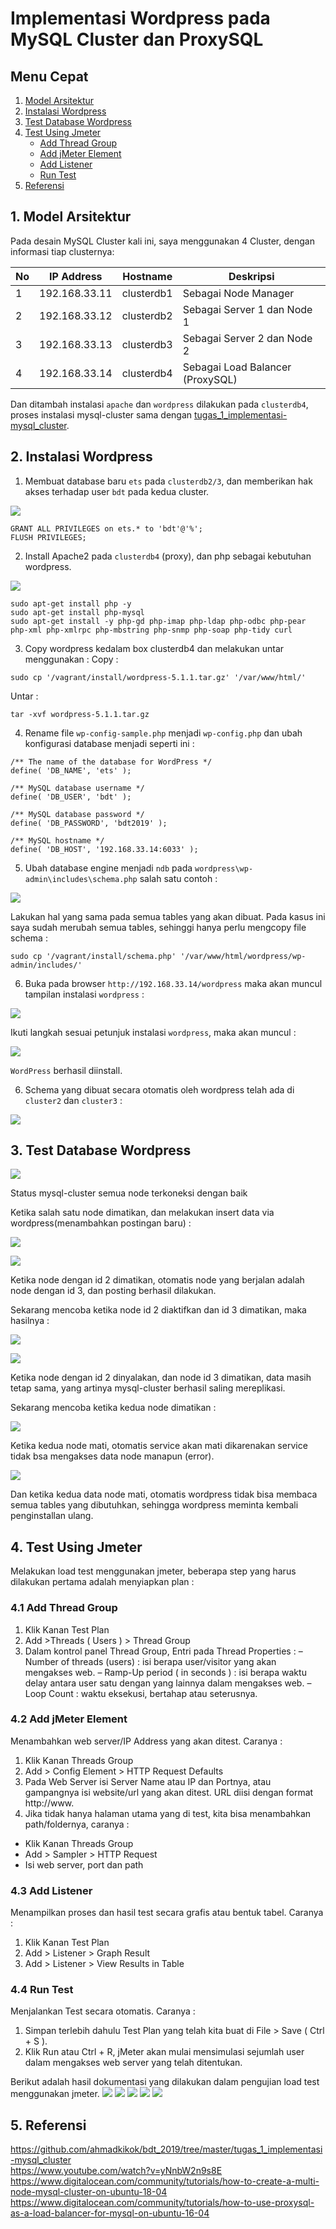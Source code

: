 # Implementasi Wordpress pada MySQL Cluster dan ProxySQL

## Menu Cepat
1. [Model Arsitektur](#1-model-arsitektur)
2. [Instalasi Wordpress](#2-instalasi-wordpress)
3. [Test Database Wordpress](#3-test-database-wordpress)
4. [Test Using Jmeter](#4-test-using-jmeter)
	- [Add Thread Group](#41-add-thread-group)
	- [Add jMeter Element](#42-add-jmeter-element)
	- [Add Listener](#43-add-listener)
	- [Run Test](#44-run-test)
5. [Referensi](#5-referensi)

## 1. Model Arsitektur
Pada desain MySQL Cluster kali ini, saya menggunakan 4 Cluster, dengan informasi tiap clusternya:

| No | IP Address | Hostname | Deskripsi |
| --- | --- | --- | --- |
| 1 | 192.168.33.11 | clusterdb1 | Sebagai Node Manager |
| 2 | 192.168.33.12 | clusterdb2 | Sebagai Server 1 dan Node 1 |
| 3 | 192.168.33.13 | clusterdb3 | Sebagai Server 2 dan Node 2 |
| 4 | 192.168.33.14 | clusterdb4 | Sebagai Load Balancer (ProxySQL) |

Dan ditambah instalasi ``apache`` dan ``wordpress`` dilakukan pada ``clusterdb4``, proses instalasi mysql-cluster sama dengan [tugas_1_implementasi-mysql_cluster](https://github.com/ahmadkikok/bdt_2019/tree/master/tugas_1_implementasi-mysql_cluster).

## 2. Instalasi Wordpress
1. Membuat database baru ``ets`` pada ``clusterdb2/3``, dan memberikan hak akses terhadap user ``bdt`` pada kedua cluster.

![](/tugas_ets_mysql-cluster/screnshoot/create_database_ets.PNG)

~~~
GRANT ALL PRIVILEGES on ets.* to 'bdt'@'%';
FLUSH PRIVILEGES;
~~~

2. Install Apache2 pada ``clusterdb4`` (proxy), dan php sebagai kebutuhan wordpress.

![](/tugas_ets_mysql-cluster/screnshoot/install_apache2.PNG)

~~~
sudo apt-get install php -y
sudo apt-get install php-mysql
sudo apt-get install -y php-gd php-imap php-ldap php-odbc php-pear php-xml php-xmlrpc php-mbstring php-snmp php-soap php-tidy curl
~~~

3. Copy wordpress kedalam box clusterdb4 dan melakukan untar menggunakan :
Copy :
```
sudo cp '/vagrant/install/wordpress-5.1.1.tar.gz' '/var/www/html/'
```
Untar :
```
tar -xvf wordpress-5.1.1.tar.gz
```

4. Rename file ``wp-config-sample.php`` menjadi ``wp-config.php`` dan ubah konfigurasi database menjadi seperti ini :
~~~
/** The name of the database for WordPress */
define( 'DB_NAME', 'ets' );

/** MySQL database username */
define( 'DB_USER', 'bdt' );

/** MySQL database password */
define( 'DB_PASSWORD', 'bdt2019' );

/** MySQL hostname */
define( 'DB_HOST', '192.168.33.14:6033' );
~~~

5. Ubah database engine menjadi ``ndb`` pada ``wordpress\wp-admin\includes\schema.php`` salah satu contoh :

![](/tugas_ets_mysql-cluster/screnshoot/change_database_engine.PNG)

Lakukan hal yang sama pada semua tables yang akan dibuat. Pada kasus ini saya sudah merubah semua tables, sehinggi hanya perlu mengcopy file schema :

```
sudo cp '/vagrant/install/schema.php' '/var/www/html/wordpress/wp-admin/includes/'
```

6. Buka pada browser ``http://192.168.33.14/wordpress`` maka akan muncul tampilan instalasi ``wordpress`` :

![](/tugas_ets_mysql-cluster/screnshoot/install_view_website.PNG)

Ikuti langkah sesuai petunjuk instalasi ``wordpress``, maka akan muncul :

![](/tugas_ets_mysql-cluster/screnshoot/install_view_website.PNG)

``WordPress`` berhasil diinstall.

6. Schema yang dibuat secara otomatis oleh wordpress telah ada di ``cluster2`` dan ``cluster3`` :

![](/tugas_ets_mysql-cluster/screnshoot/install_view_schemas.PNG)

## 3. Test Database Wordpress

![](/tugas_ets_mysql-cluster/screnshoot/test_info_cluster.PNG)

Status mysql-cluster semua node terkoneksi dengan baik

Ketika salah satu node dimatikan, dan melakukan insert data via wordpress(menambahkan postingan baru) :

![](/tugas_ets_mysql-cluster/screnshoot/test_dataid2_off.PNG)

![](/tugas_ets_mysql-cluster/screnshoot/test_dataid2_off_berhasil.PNG)

Ketika node dengan id 2 dimatikan, otomatis node yang berjalan adalah node dengan id 3, dan posting berhasil dilakukan.

Sekarang mencoba ketika node id 2 diaktifkan dan id 3 dimatikan, maka hasilnya :

![](/tugas_ets_mysql-cluster/screnshoot/test_dataid3_off.PNG)

![](/tugas_ets_mysql-cluster/screnshoot/test_dataid3_off_berhasil.PNG)

Ketika node dengan id 2 dinyalakan, dan node id 3 dimatikan, data masih tetap sama, yang artinya mysql-cluster berhasil saling mereplikasi.

Sekarang mencoba ketika kedua node dimatikan :

![](/tugas_ets_mysql-cluster/screnshoot/test_dataid23_off.PNG)

Ketika kedua node mati, otomatis service akan mati dikarenakan service tidak bsa mengakses data node manapun (error).

![](/tugas_ets_mysql-cluster/screnshoot/test_dataid23_off_gagal.PNG)

Dan ketika kedua data node mati, otomatis wordpress tidak bisa membaca semua tables yang dibutuhkan, sehingga wordpress meminta kembali penginstallan ulang.

## 4. Test Using Jmeter
Melakukan load test menggunakan jmeter, beberapa step yang harus dilakukan pertama adalah menyiapkan plan :

### 4.1 Add Thread Group
1. Klik Kanan Test Plan
2. Add >Threads ( Users ) > Thread Group
3. Dalam kontrol panel Thread Group, Entri pada Thread Properties :
– Number of threads (users) : isi berapa user/visitor yang akan mengakses web.
– Ramp-Up period ( in seconds ) : isi berapa waktu delay antara user satu dengan yang lainnya dalam mengakses web.
– Loop Count : waktu eksekusi, bertahap atau seterusnya.

### 4.2 Add jMeter Element
Menambahkan web server/IP Address yang akan ditest. Caranya :
1. Klik Kanan Threads Group
2. Add > Config Element > HTTP Request Defaults
3. Pada Web Server isi Server Name atau IP dan Portnya, atau gampangnya isi website/url yang akan ditest. URL diisi dengan format http://www.
4. Jika tidak hanya halaman utama yang di test, kita bisa menambahkan path/foldernya, caranya :
- Klik Kanan Threads Group
- Add > Sampler > HTTP Request
- Isi web server, port dan path

### 4.3 Add Listener
Menampilkan proses dan hasil test secara grafis atau bentuk tabel. Caranya :
1. Klik Kanan Test Plan
2. Add > Listener > Graph Result
3. Add > Listener > View Results in Table

### 4.4 Run Test
Menjalankan Test secara otomatis. Caranya :
1. Simpan terlebih dahulu Test Plan yang telah kita buat di File > Save ( Ctrl + S ).
2. Klik Run atau Ctrl + R, jMeter akan mulai mensimulasi sejumlah user dalam mengakses web server yang telah ditentukan.

Berikut adalah hasil dokumentasi yang dilakukan dalam pengujian load test menggunakan jmeter.
![](/tugas_ets_mysql-cluster/screnshoot/test_jmeter_1.PNG)
![](/tugas_ets_mysql-cluster/screnshoot/test_jmeter_2.PNG)
![](/tugas_ets_mysql-cluster/screnshoot/test_jmeter_3.PNG)
![](/tugas_ets_mysql-cluster/screnshoot/test_jmeter_4_graph.PNG)
![](/tugas_ets_mysql-cluster/screnshoot/test_jmeter_5_table.PNG)

## 5. Referensi
https://github.com/ahmadkikok/bdt_2019/tree/master/tugas_1_implementasi-mysql_cluster                                   
https://www.youtube.com/watch?v=yNnbW2n9s8E                                                                        
https://www.digitalocean.com/community/tutorials/how-to-create-a-multi-node-mysql-cluster-on-ubuntu-18-04
https://www.digitalocean.com/community/tutorials/how-to-use-proxysql-as-a-load-balancer-for-mysql-on-ubuntu-16-04